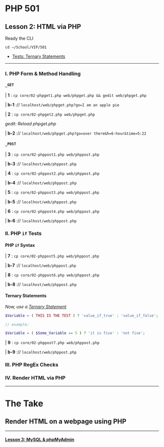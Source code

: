 # PHP 501
## Lesson 2: HTML via PHP

Ready the CLI

`cd ~/School/VIP/501`

- [Tests: Ternary Statements](https://github.com/inkVerb/vip/blob/master/Cheat-Sheets/Tests.md#xi-ternary-statements-)

___

### I. PHP Form & Method Handling

#### `_GET`

| **1** : `cp core/02-phpget1.php web/phpget.php && gedit web/phpget.php`

| **b-1** :// `localhost/web/phpget.php?go=I am an apple pie`

| **2** : `cp core/02-phpget2.php web/phpget.php`

*gedit: Reload phpget.php*

| **b-2** :// `localhost/web/phpget.php?go=over there&h=6-hour&time=5:22`

#### `_POST`

| **3** : `cp core/02-phppost1.php web/phppost.php`

| **b-3** :// `localhost/web/phppost.php`

| **4** : `cp core/02-phppost2.php web/phppost.php`

| **b-4** :// `localhost/web/phppost.php`

| **5** : `cp core/02-phppost3.php web/phppost.php`

| **b-5** :// `localhost/web/phppost.php`

| **6** : `cp core/02-phppost4.php web/phppost.php`

| **b-6** :// `localhost/web/phppost.php`

### II. PHP `if` Tests

#### PHP `if` Syntax

| **7** : `cp core/02-phppost5.php web/phppost.php`

| **b-7** :// `localhost/web/phppost.php`

| **8** : `cp core/02-phppost6.php web/phppost.php`

| **b-8** :// `localhost/web/phppost.php`

#### Ternary Statements

*Now, use a [Ternary Statement](https://github.com/inkVerb/vip/blob/master/Cheat-Sheets/Tests.md#xi-ternary-statements-)*

```php
$Variable = ( THIS IS THE TEST ) ? 'value_if_true' : 'value_if_false';

// example:

$Variable = ( $Some_Variable == 5 ) ? 'it is five' : 'not five';

```

| **9** : `cp core/02-phppost7.php web/phppost.php`

| **b-9** :// `localhost/web/phppost.php`

### III. PHP RegEx Checks


### IV. Render HTML via PHP


___

# The Take

## Render HTML on a webpage using PHP

___

#### [Lesson 3: MySQL & phpMyAdmin](https://github.com/inkVerb/vip/blob/master/501-php/Lesson-03.md)
